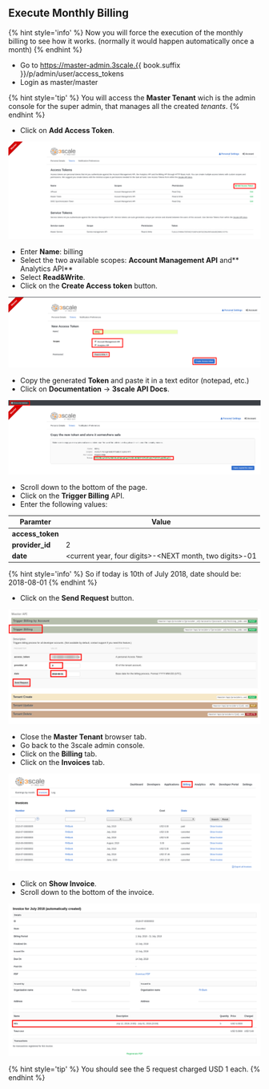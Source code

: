 ## Execute Monthly Billing

{% hint style='info' %}
Now you will force the execution of the monthly billing to see how it works. (normally it would happen automatically once a month)
{% endhint %}

* Go to https://master-admin.3scale.{{ book.suffix }}/p/admin/user/access_tokens
* Login as master/master

{% hint style='tip' %}
You will access the **Master Tenant** wich is the admin console for the super admin, that manages all the created _tenants_.
{% endhint %}

* Click on **Add Access Token**.

![](../assets/Selection_404.png)

* Enter **Name**: billing
* Select the two available scopes: **Account Management API** and** Analytics API**
* Select **Read&Write**.
* Click on the **Create Access token** button.

![](../assets/Selection_405.png)

* Copy the generated **Token** and paste it in a text editor (notepad, etc.)
* Click on **Documentation** -> **3scale API Docs**.

![](../assets/Selection_406.png)

* Scroll down to the bottom of the page.
* Click on the **Trigger Billing** API.
* Enter the following values:

| Paramter | Value |
| --- | --- |
| **access_token** | <paste token here> |
| **provider_id** | 2 |
| **date** | <current year, four digits>-<NEXT month, two digits>-01 |

{% hint style='info' %}
So if today is 10th of July 2018, date should be: 2018-08-01
{% endhint %}

* Click on the **Send Request** button.

![](../assets/Selection_407.png)

* Close the **Master Tenant** browser tab.
* Go back to the 3scale admin console.
* Click on the **Billing** tab.
* Click on the **Invoices** tab.

![](../assets/Selection_408.png)

* Click on **Show Invoice**.
* Scroll down to the bottom of the invoice.

![](../assets/Selection_409.png)

{% hint style='tip' %}
You should see the 5 request charged USD 1 each.
{% endhint %}